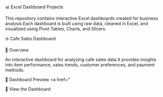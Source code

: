 📊 Excel Dashboard Projects

This repository contains interactive Excel dashboards created for business analysis.Each dashboard is built using raw data, cleaned in Excel, and visualized using Pivot Tables, Charts, and Slicers.

☕ Cafe Sales Dashboard

📌 Overview

An interactive dashboard for analyzing cafe sales data.It provides insights into item performance, sales trends, customer preferences, and payment methods.

📸 Dashboard Preview
<a href="

🔗 View the Dashboard
 <a href="C:\Users\Diksha patidar\Documents\dirty sales data.xlsx">



